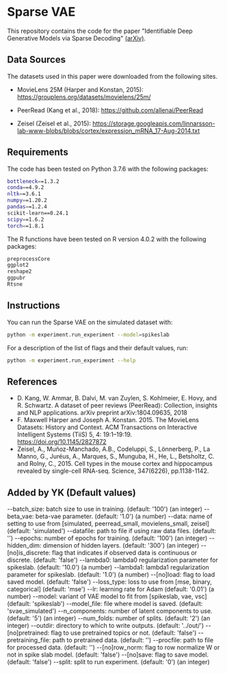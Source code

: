 # Sparse VAE

This repository contains the code for the paper "Identifiable Deep Generative Models via Sparse Decoding" [(arXiv)](https://arxiv.org/abs/2110.10804).

## Data Sources

The datasets used in this paper were downloaded from the following sites.

- MovieLens 25M (Harper and Konstan, 2015): https://grouplens.org/datasets/movielens/25m/

- PeerRead (Kang et al., 2018): https://github.com/allenai/PeerRead

- Zeisel (Zeisel et al., 2015): https://storage.googleapis.com/linnarsson-lab-www-blobs/blobs/cortex/expression_mRNA_17-Aug-2014.txt

## Requirements

The code has been tested on Python 3.7.6 with the following packages:
```bash
bottleneck==1.3.2 
conda==4.9.2
nltk==3.6.1 
numpy==1.20.2
pandas==1.2.4
scikit-learn==0.24.1
scipy==1.6.2
torch==1.8.1
```

The R functions have been tested on R version 4.0.2 with the following packages:
```bash
preprocessCore
ggplot2
reshape2
ggpubr
Rtsne
```

## Instructions

You can run the Sparse VAE on the simulated dataset with:
```bash
python -m experiment.run_experiment --model=spikeslab
```

For a description of the list of flags and their default values, run:
```bash
python -m experiment.run_experiment --help
```

## References

-  D. Kang, W. Ammar, B. Dalvi, M. van Zuylen, S. Kohlmeier, E. Hovy, and R. Schwartz. A dataset of peer reviews (PeerRead): Collection, insights and NLP applications. arXiv preprint arXiv:1804.09635, 2018
- F. Maxwell Harper and Joseph A. Konstan. 2015. The MovieLens Datasets: History and Context. ACM Transactions on Interactive Intelligent Systems (TiiS) 5, 4: 19:1–19:19. https://doi.org/10.1145/2827872
- Zeisel, A., Muñoz-Manchado, A.B., Codeluppi, S., Lönnerberg, P., La Manno, G., Juréus, A., Marques, S., Munguba, H., He, L., Betsholtz, C. and Rolny, C., 2015. Cell types in the mouse cortex and hippocampus revealed by single-cell RNA-seq. Science, 347(6226), pp.1138-1142.


## Added by YK (Default values)
--batch_size: batch size to use in training.
    (default: '100')
    (an integer)
  --beta_vae: beta-vae parameter.
    (default: '1.0')
    (a number)
  --data: name of setting to use from [simulated, peerread_small,
    movielens_small, zeisel]
    (default: 'simulated')
  --datafile: path to file if using raw data files.
    (default: '')
  --epochs: number of epochs for training.
    (default: '100')
    (an integer)
  --hidden_dim: dimension of hidden layers.
    (default: '300')
    (an integer)
  --[no]is_discrete: flag that indicates if observed data is continuous or
    discrete.
    (default: 'false')
  --lambda0: lambda0 regularization parameter for spikeslab.
    (default: '10.0')
    (a number)
  --lambda1: lambda1 regularization parameter for spikeslab.
    (default: '1.0')
    (a number)
  --[no]load: flag to load saved model.
    (default: 'false')
  --loss_type: loss to use from [mse, binary, categorical]
    (default: 'mse')
  --lr: learning rate for Adam
    (default: '0.01')
    (a number)
  --model: variant of VAE model to fit from [spikeslab, vae, vsc]
    (default: 'spikeslab')
  --model_file: file where model is saved.
    (default: 'svae_simulated')
  --n_components: number of latent components to use.
    (default: '5')
    (an integer)
  --num_folds: number of splits.
    (default: '2')
    (an integer)
  --outdir: directory to which to write outputs.
    (default: '../out/')
  --[no]pretrained: flag to use pretrained topics or not.
    (default: 'false')
  --pretraining_file: path to pretrained data.
    (default: '')
  --procfile: path to file for processed data.
    (default: '')
  --[no]row_norm: flag to row normalize W or not in spike slab model.
    (default: 'false')
  --[no]save: flag to save model.
    (default: 'false')
  --split: split to run experiment.
    (default: '0')
    (an integer)
